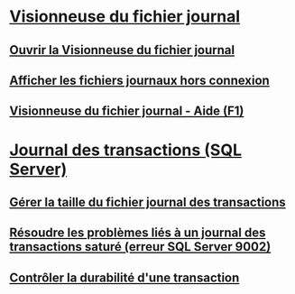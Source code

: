 # [Visionneuse du fichier journal](log-file-viewer.md)
## [Ouvrir la Visionneuse du fichier journal](open-log-file-viewer.md)
## [Afficher les fichiers journaux hors connexion](view-offline-log-files.md)
## [Visionneuse du fichier journal - Aide (F1)](log-file-viewer-f1-help.md)
# [Journal des transactions (SQL Server)](the-transaction-log-sql-server.md)
## [Gérer la taille du fichier journal des transactions](manage-the-size-of-the-transaction-log-file.md)
## [Résoudre les problèmes liés à un journal des transactions saturé (erreur SQL Server 9002)](troubleshoot-a-full-transaction-log-sql-server-error-9002.md)
## [Contrôler la durabilité d'une transaction](control-transaction-durability.md)
